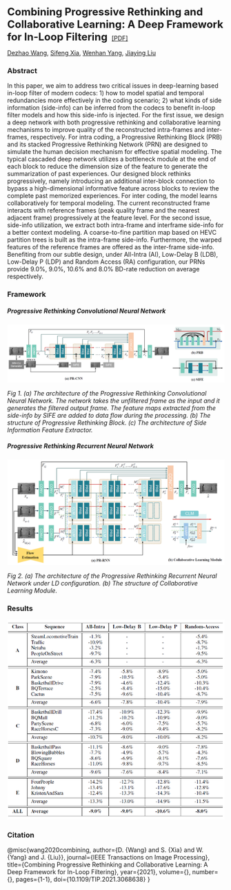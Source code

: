 <b><font size="5">Combining Progressive Rethinking and Collaborative Learning: A Deep Framework for In-Loop Filtering </font></b> [[PDF]](https://arxiv.org/abs/2001.05651)

[Dezhao Wang](https://dezhao-wang.github.io/), [Sifeng Xia](https://pigundermoon.github.io/), [Wenhan Yang](https://flyywh.github.io/), [Jiaying Liu](http://39.96.165.147/people/liujiaying.html)



### Abstract

In this paper, we aim to address two critical issues in deep-learning based in-loop filter of modern codecs: 1) how to model spatial and temporal redundancies more effectively in the coding scenario; 2) what kinds of side information (side-info) can be inferred from the codecs to benefit in-loop filter models and how this side-info is injected. For the first issue, we design a deep network with both progressive rethinking and collaborative learning mechanisms to improve quality of the reconstructed intra-frames and inter-frames, respectively. For intra coding, a Progressive Rethinking Block (PRB) and its stacked Progressive Rethinking Network (PRN) are designed to simulate the human decision mechanism for effective spatial modeling. The typical cascaded deep network utilizes a bottleneck module at the end of each block to reduce the dimension size of the feature to generate the summarization of past experiences. Our designed block rethinks progressively, namely introducing an additional inter-block connection to bypass a high-dimensional informative feature across blocks to review the complete past memorized experiences. For inter coding, the model learns collaboratively for temporal modeling. The current reconstructed frame interacts with reference frames (peak quality frame and the nearest adjacent frame) progressively at the feature level. For the second issue, side-info utilization, we extract both intra-frame and interframe side-info for a better context modeling. A coarse-to-fine partition map based on HEVC partition trees is built as the intra-frame side-info. Furthermore, the warped features of the reference frames are offered as the inter-frame side-info. Benefiting from our subtle design, under All-Intra (AI), Low-Delay B (LDB), Low-Delay P (LDP) and Random Access (RA) configuration, our PRNs provide 9.0%, 9.0%, 10.6% and 8.0% BD-rate reduction on average respectively.



### Framework

##### Progressive Rethinking Convolutional Neural Network

![1579579970594](./img/PR-CNN.png)

*Fig 1. (a) The architecture of the Progressive Rethinking Convolutional Neural Network. The network takes the unfiltered frame as the input and it generates the filtered output frame. The feature maps extracted from the side-info by SIFE are added to data flow during the processing. (b) The structure of Progressive Rethinking Block. (c) The architecture of Side Information Feature Extractor.*



##### Progressive Rethinking Recurrent Neural Network

![1579580013146](./img/PR-RNN.png)

*Fig 2. (a) The architecture of the Progressive Rethinking Recurrent Neural Network under LD configuration. (b) The structure of Collaborative Learning Module.*



### Results

![1579580053597](./img/Result.png)



### Citation

@misc{wang2020combining, 
author={D. {Wang} and S. {Xia} and W. {Yang} and J. {Liu}},
journal={IEEE Transactions on Image Processing}, 
title={Combining Progressive Rethinking and Collaborative Learning: A Deep Framework for In-Loop Filtering}, 
year={2021},
volume={},
number={},
pages={1-1},
doi={10.1109/TIP.2021.3068638}
}


